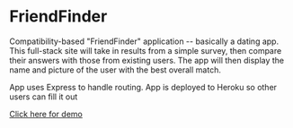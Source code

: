 # FriendFinder

<p>Compatibility-based "FriendFinder" application -- basically a dating app. This full-stack site will take in results from a simple survey, then compare their answers with those from existing users. The app will then display the name and picture of the user with the best overall match.</p>

<p>App uses Express to handle routing. App is deployed to Heroku so other users can fill it out</p>
<p><a href="https://dry-inlet-88162.herokuapp.com/" target="_blank">Click here for demo</a>
